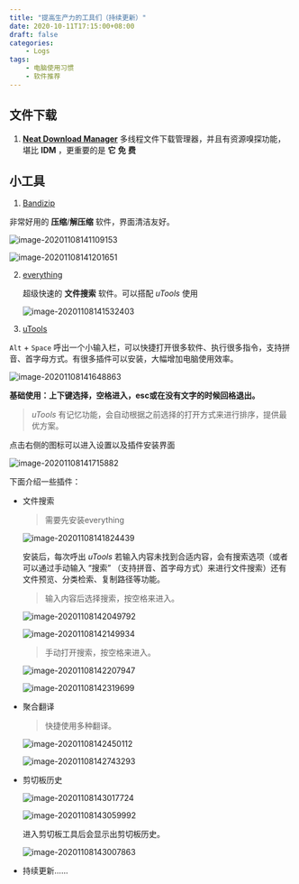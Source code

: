 ```yaml
---
title: "提高生产力的工具们（持续更新）"
date: 2020-10-11T17:15:00+08:00
draft: false
categories:
    - Logs
tags:
    - 电脑使用习惯
    - 软件推荐
---
```


## 文件下载
1. [**Neat Download Manager**](http://www.neatdownloadmanager.com/index.php/en/)
多线程文件下载管理器，并且有资源嗅探功能，堪比 **IDM** ，更重要的是 **它** **免** **费**

## 小工具

1. [Bandizip](http://www.bandisoft.com/)

  非常好用的 **压缩**/**解压缩** 软件，界面清洁友好。

  ![image-20201108141109153](./提高生产力的工具们（持续更新）.assets/image-20201108141109153.png)

  ![image-20201108141201651](./提高生产力的工具们（持续更新）.assets/image-20201108141201651.png)

2. [everything](https://www.voidtools.com/zh-cn/)

	超级快速的 **文件搜索** 软件。可以搭配 *uTools* 使用

	![image-20201108141532403](./提高生产力的工具们（持续更新）.assets/image-20201108141532403.png)

3. [uTools](https://www.u.tools/)

  `Alt` + `Space` 呼出一个小输入栏，可以快捷打开很多软件、执行很多指令，支持拼音、首字母方式。有很多插件可以安装，大幅增加电脑使用效率。

  ![image-20201108141648863](./提高生产力的工具们（持续更新）.assets/image-20201108141648863.png)

  **基础使用：上下键选择，空格进入，esc或在没有文字的时候回格退出。**

  > *uTools* 有记忆功能，会自动根据之前选择的打开方式来进行排序，提供最优方案。

  点击右侧的图标可以进入设置以及插件安装界面

  ![image-20201108141715882](./提高生产力的工具们（持续更新）.assets/image-20201108141715882.png)

  下面介绍一些插件：

  - 文件搜索

  	> 需要先安装everything

  	![image-20201108141824439](./提高生产力的工具们（持续更新）.assets/image-20201108141824439.png)

  	安装后，每次呼出 *uTools* 若输入内容未找到合适内容，会有搜索选项（或者可以通过手动输入 “搜索” （支持拼音、首字母方式）来进行文件搜索）还有文件预览、分类检索、复制路径等功能。

  	> 输入内容后选择搜索，按空格来进入。

  	![image-20201108142049792](./提高生产力的工具们（持续更新）.assets/image-20201108142049792.png)

  	![image-20201108142149934](./提高生产力的工具们（持续更新）.assets/image-20201108142149934.png)

  	> 手动打开搜索，按空格来进入。

  	![image-20201108142207947](./提高生产力的工具们（持续更新）.assets/image-20201108142207947.png)

  	![image-20201108142319699](./提高生产力的工具们（持续更新）.assets/image-20201108142319699.png)

  - 聚合翻译

    > 快捷使用多种翻译。

    ![image-20201108142450112](./提高生产力的工具们（持续更新）.assets/image-20201108142450112.png)

    ![image-20201108142743293](./提高生产力的工具们（持续更新）.assets/image-20201108142743293.png)

  - 剪切板历史

    

    ![image-20201108143017724](./提高生产力的工具们（持续更新）.assets/image-20201108143017724.png)

    ![image-20201108143059992](./提高生产力的工具们（持续更新）.assets/image-20201108143059992.png)

    进入剪切板工具后会显示出剪切板历史。

    ![image-20201108143007863](./提高生产力的工具们（持续更新）.assets/image-20201108143007863.png)

  - 持续更新......
